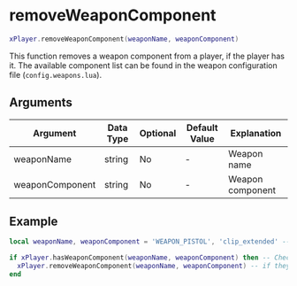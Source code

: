 # removeWeaponComponent

```lua
xPlayer.removeWeaponComponent(weaponName, weaponComponent)
```

This function removes a weapon component from a player, if the player has it. The available component list can be found in the weapon configuration file (`config.weapons.lua`).

## Arguments

| Argument        | Data Type | Optional | Default Value | Explanation      |
|-----------------|-----------|----------|---------------|------------------|
| weaponName      | string    | No       | -             | Weapon name      |
| weaponComponent | string    | No       | -             | Weapon component |

## Example

```lua
local weaponName, weaponComponent = 'WEAPON_PISTOL', 'clip_extended' -- Specify a valid weapon and Component

if xPlayer.hasWeaponComponent(weaponName, weaponComponent) then -- Check they have the weapon and Component
  xPlayer.removeWeaponComponent(weaponName, weaponComponent) -- if they have them, remove the Component
end
```
